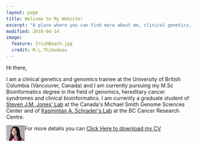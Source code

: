 ```yaml
---
layout: page
title: Welcome to My Website!
excerpt: "A place where you can find more about me, clinical genetics, genomics and bioinformatics"
modified: 2018-04-14
image:
  feature: IrishBeach.jpg
  credit: M.L.Thibodeau
---
```


Hi there,

I am a clinical genetics and genomics trainee at the University of British Columbia (Vancouver, Canada) and I am currently pursuing my M.Sc Bioinformatics degree in the field of genomics, hereditary cancer syndromes and clinical bioinformatics. I am currently a graduate student of [Steven J.M. Jones' Lab](http://www.bcgsc.ca/faculty/sjones) at the Canada's Michael Smith Genome Sciences Center and of [Kasmintan A. Schrader's Lab](http://molonc.bccrc.ca/schrader-lab/) at the BC Cancer Research Centre.  

<img src="../images/MyLinhThibodeau.jpg" alt="Avatar" style="float: left" height="42" width="50;">

For more details you can [Click Here to download my CV ](https://github.com/mylinhthibodeau/CurriculumVitae/blob/master/CCV-My_LinhThibodeau-CIHR_Academic.pdf)
